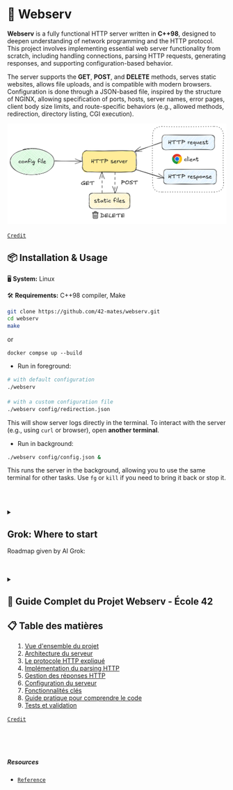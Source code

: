 # 📖 Webserv
**Webserv** is a fully functional HTTP server written in **C++98**, designed to deepen understanding of network programming and the HTTP protocol. This project involves implementing essential web server functionality from scratch, including handling connections, parsing HTTP requests, generating responses, and supporting configuration-based behavior.

The server supports the **GET**, **POST**, and **DELETE** methods, serves static websites, allows file uploads, and is compatible with modern browsers. Configuration is done through a JSON-based file, inspired by the structure of NGINX, allowing specification of ports, hosts, server names, error pages, client body size limits, and route-specific behaviors (e.g., allowed methods, redirection, directory listing, CGI execution).

<p align="center">
  <img src="assets/http_server.png" alt="HTTP-server" />
</p>

[`Credit`](https://github.com/42-mates/webserv/)

## 📦 Installation & Usage

🖥️ **System:** Linux

🛠️ **Requirements:** C++98 compiler, Make

```bash
git clone https://github.com/42-mates/webserv.git
cd webserv
make
```
or
```
docker compse up --build
```
- Run in foreground:
```bash
# with default configuration
./webserv

# with a custom configuration file
./webserv config/redirection.json
```
This will show server logs directly in the terminal.
To interact with the server (e.g., using `curl` or browser), open **another terminal**.

- Run in background:
```bash
./webserv config/config.json &
```
This runs the server in the background, allowing you to use the same terminal for other tasks.
Use `fg` or `kill` if you need to bring it back or stop it.

<br><br>
<details>
  <summary>
    
## Grok: Where to start
Roadmap given by AI Grok:
  </summary>

<details>
  <summary>
    
### Step 1: Understand the Foundations
Before jumping into coding, you need to grasp the concepts and tools involved. This will save you headaches later.
  </summary>

#### 1. Learn What an HTTP Server Does
- Read about HTTP basics (requests, responses, status codes, headers). Start with something simple like [MDN’s HTTP Overview](https://developer.mozilla.org/en-US/docs/Web/HTTP/Overview).
- Focus on HTTP 1.1 since NGINX is your reference, and the project mentions it. Key topics: GET, POST, DELETE methods, status codes (e.g., 200 OK, 404 Not Found), and headers (e.g., Content-Length).
#### 2. Study the RFC 2616 (HTTP 1.1)
- The project says to read the RFC (Request for Comments). RFC 2616 is the official spec for HTTP 1.1. It’s dense, so don’t try to memorize it—just skim it to understand request/response formats, methods, and how servers should behave. You can find it online (e.g., [ietf.org](https://datatracker.ietf.org/doc/html/rfc2616)).
- Pay attention to Sections 5 (Request), 6 (Response), and 9 (Methods).
#### 3. Experiment with Telnet and NGINX
- The project suggests testing with Telnet and NGINX. Why? To see HTTP in action. <br>
  - Install NGINX locally (e.g., `sudo apt install nginx` on Linux).
  - Start NGINX and visit `localhost` in your browser to see a basic static site.
  - Use Telnet (`telnet localhost 80`), type `GET / HTTP/1.1` then hit Enter twice, and watch the raw HTTP response. This shows you how a server talks to clients.
- Compare NGINX’s behavior (headers, error pages) to what you’ll need to implement.
#### 4. Brush Up on C++ 98 and Systems Programming
- Since you’re restricted to C++ 98, review its basics (no modern C++11+ features like `auto` or smart pointers). Focus on classes, manual memory management (`new`/`delete`), and standard libraries.
- Learn the allowed system calls (e.g., `socket`, `accept`, `poll`, `read`, `write`). These are POSIX functions for networking and I/O—check their man pages (e.g., `man 2 socket` on Linux).
</details>

---

<details>
  <summary>
 
### Step 2: Plan Your Project Structure
Break the project into components based on the requirements. This will guide your coding later.    </summary>

#### 1. Configuration Parser
- Your server takes a config file (like NGINX’s `nginx.conf`). Plan to write a parser that reads this file and stores settings (e.g., port, host, routes, error pages).
- Start simple: a file with a `port` and `root` directory for static files.
#### 2.Networking Core
- Use `socket`, `bind`, `listen`, and `accept` to handle incoming connections.
- Implement non-blocking I/O with `poll()` (or `select()` if you prefer). This is the heart of the server—all I/O must go through it.
#### 3.HTTP Request/Response Handling
- Parse incoming HTTP requests (method, path, headers).
- Generate responses (status line, headers, body) based on the request and config.
#### 4.Static File Serving
- Serve files from a directory (e.g., `/tmp/www/index.html`) for GET requests.
#### 5.CGI Support
- Handle dynamic content (e.g., PHP scripts) using `fork`, `execve`, and pipes. This is for later, but plan for it.
#### 6.Error Handling and Resilience
- Default error pages (e.g., 404, 500).
- Ensure the server doesn’t crash under stress or bad requests.
</details>

---

<details>
  <summary>
 
### Step 3: Set Up Your Environment
Get your tools ready so you can test as you go.     </summary>

#### 1. Development Setup
- Use a Linux/Unix-like system (e.g., Ubuntu) since the system calls (e.g., `poll`, `epoll`) work best there.
- Install a C++ 98 compiler (e.g., `g++ -std=c++98`).
- Set up a basic `Makefile` with `all`, `clean`, `fclean`, and `re` targets.
#### 2. Testing Tools
- Browser (e.g., Chrome) to test compatibility.
- `curl` or `wget` for command-line requests.
- Telnet for raw HTTP testing.
- A simple static site (e.g., an `index.html` file) to serve initially.
</details>

---

<details>
  <summary>
 
### Step 4: Start Coding (Baby Steps)
Begin with the simplest working version and build up.
  </summary>

#### 1. Minimal Server (Hello World)
- Write a program that:
  - Creates a socket (`socket()`).
  - Binds it to a port (`bind()`, e.g., 8080).
  - Listens for connections (`listen()`).
  - Accepts a client (`accept()`).
  - Sends a hardcoded "HTTP/1.1 200 OK" response with "Hello, World!" as the body.
- Test it with curl `localhost:8080`.
#### 2. Add Non-Blocking I/O with poll()
- Make sockets non-blocking (`fcntl(sockfd, F_SETFL, O_NONBLOCK)`).
- Use `poll()` to handle multiple clients without blocking.
#### 3. Parse a Config File
- Start with a basic file (e.g., port 8080; root ./www;) and read it line-by-line.
#### 4. Serve a Static File
- Replace the "Hello, World!" with contents of an `index.html` file using `open` and `read`.
</details>

---

<details>
  <summary>
 
### Step 5: Iterate and Expand
Once the basics work, add features incrementally.
  </summary>
  
1. Parse HTTP requests properly.<br>
2. Support GET, POST, DELETE methods.<br>
3. Handle file uploads (POST).<br>
4. Add CGI for dynamic content.<br>
5. Implement multiple ports and routes from the config.
</details>

---

### Tips to Succeed
1. **Read the Man Pages**: For every system call (e.g., `man 2 poll`), understand arguments and return values.
2. **Test Early, Test Often**: Use `curl`, browsers, and stress tests (e.g., Python scripts sending tons of requests).
3. **Compare with NGINX**: When in doubt, see how NGINX handles a request or config setting.
4. **Debugging**: Use `strerror(errno)` for errors, but remember not to check `errno` after I/O calls per the rules.
5. **Time Management**: This project is big—start small and aim to finish core features first (static serving, config parsing).
</details>
</details>
<br><br>
<details>
  <summary>
    
## 🚀 Guide Complet du Projet Webserv - École 42

## 📋 Table des matières

1. [Vue d'ensemble du projet](#vue-densemble)
2. [Architecture du serveur](#architecture)
3. [Le protocole HTTP expliqué](#http-protocole)
4. [Implémentation du parsing HTTP](#parsing-http)
5. [Gestion des réponses HTTP](#reponses-http)
6. [Configuration du serveur](#configuration)
7. [Fonctionnalités clés](#fonctionnalites)
8. [Guide pratique pour comprendre le code](#guide-pratique)
9. [Tests et validation](#tests)

[`Credit`](https://github.com/rogalio)
</summary>

---

## 🎯 Vue d'ensemble du projet {#vue-densemble}

### Objectif

Créer un serveur HTTP/1.1 fonctionnel en C++98, compatible avec les navigateurs web réels et conforme aux RFC 7230-7235.

### Contraintes principales

- **C++98 uniquement** (pas de C++11/14/17)
- **Non-bloquant** : Un seul `select()` ou `epoll()` pour toutes les I/O
- **Pas de fork** sauf pour CGI
- **Gestion d'erreurs robuste** : Le serveur ne doit jamais crash
- **Pas de memory leaks**

### Méthodes HTTP obligatoires

- ✅ **GET** : Récupération de ressources
- ✅ **POST** : Upload de fichiers et données
- ✅ **DELETE** : Suppression de fichiers

---

## 🏗️ Architecture du serveur {#architecture}

```
┌─────────────────────────────────────────────────────────┐
│                     main.cpp                            │
│  • Parse arguments et signaux                           │
│  • Charge la configuration JSON                         │
│  • Lance le Cluster                                     │
└────────────────────────┬───────────────────────────────-┘
                         │
┌────────────────────────▼───────────────────────────────┐
│                    Cluster                             │
│  • Gère plusieurs serveurs sur différents ports        │
│  • Vérifie les conflits de ports                       │
│  • Initialise EventHandler                             │
└────────────────────────┬───────────────────────────────┘
                         │
┌────────────────────────▼───────────────────────────────┐
│                 EventHandler                           │
│  • Boucle d'événements avec epoll                      │
│  • Gère 3 types de connexions:                         │
│    - EP_SERVER : Nouvelles connexions                  │
│    - EP_CLIENT : Clients existants                     │
│    - EP_CGI : Scripts CGI                              │
└────────────────────────┬───────────────────────────────┘
                         │
     ┌───────────────────┼───────────────────┐
     │                   │                   │
┌────▼──────┐    ┌──────▼──────┐    ┌──────▼──────┐
│  Server   │    │   Client    │    │     CGI     │
│           │    │ Connection  │    │   Manager   │
└───────────┘    └──────┬──────┘    └─────────────┘
                        │
                ┌───────┴───────┐
                │               │
           ┌────▼───┐    ┌─────▼────┐
           │Request │    │ Response │
           └────────┘    └──────────┘
```

### Classes principales

| Classe               | Rôle                                | Fichiers                   |
| -------------------- | ----------------------------------- | -------------------------- |
| **Cluster**          | Gestionnaire principal des serveurs | `cluster.hpp/cpp`          |
| **EventHandler**     | Boucle d'événements (epoll)         | `EventHandler.hpp/cpp`     |
| **Server**           | Serveur écoutant sur un port        | `Server.hpp/cpp`           |
| **ClientConnection** | Connexion client active             | `ClientConnection.hpp/cpp` |
| **Request**          | Parse les requêtes HTTP             | `Request.hpp/cpp`          |
| **Response**         | Génère les réponses HTTP            | `Response.hpp/cpp`         |
| **Config**           | Configuration du serveur            | `config.hpp/cpp`           |

---
[`Plus`](https://github.com/kaierhyeh/42-Cursus/tree/main/Webserv/assets)
  </details>

<br><br>
##### Resources
- [`Reference`](https://github.com/BenjaminHThomas/WebServer) <br>
